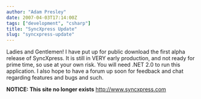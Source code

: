 ```yaml
---
author: "Adam Presley"
date: 2007-04-03T17:14:00Z
tags: ["development", "csharp"]
title: "SyncXpress Update"
slug: "syncxpress-update"
---
```


Ladies and Gentlemen! I have put up for public download the first alpha
release of SyncXpress. It is still in VERY early production, and not
ready for prime time, so use at your own risk. You will need .NET 2.0 to
run this application. I also hope to have a forum up soon for feedback
and chat regarding features and bugs and such.

**NOTICE: This site no longer exists**
<http://www.syncxpress.com>
